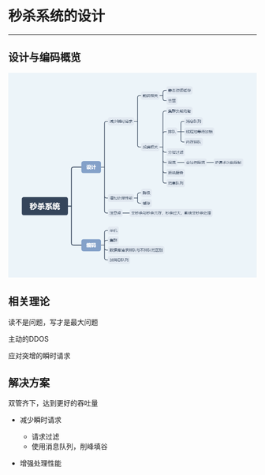 # 秒杀系统的设计
***
## 设计与编码概览
![](./seckill.png)

## 相关理论
读不是问题，写才是最大问题

主动的DDOS

应对突增的瞬时请求

## 解决方案
双管齐下，达到更好的吞吐量

- 减少瞬时请求
  - 请求过滤
  - 使用消息队列，削峰填谷

- 增强处理性能